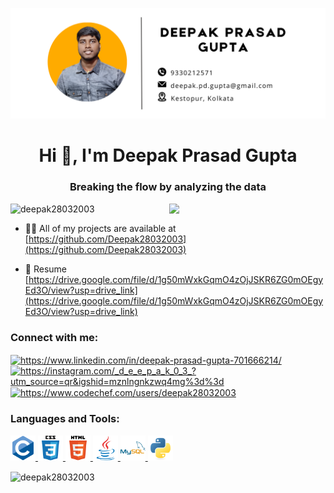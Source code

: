 ![banner](https://github.com/Deepak28032003/Deepak28032003/blob/87ecc68de5e1456cbfab43f77dfcd187886f807f/Deepak-git%20banner.png)

<h1 align="center">Hi 👋, I'm Deepak Prasad Gupta</h1>
<h3 align="center">Breaking the flow by analyzing the data</h3>

<img src="https://miro.medium.com/v2/resize:fit:1400/1*Owa2rsDG6Rwv1IM_RdsL3A.gif" align="right" width=250px >

<p align="left"> <img src="https://komarev.com/ghpvc/?username=deepak28032003&label=Profile%20views&color=0e75b6&style=flat" alt="deepak28032003" /> </p>

- 👨‍💻 All of my projects are available at [https://github.com/Deepak28032003](https://github.com/Deepak28032003)

- 📄 Resume [https://drive.google.com/file/d/1g50mWxkGqmO4zOjJSKR6ZG0mOEgyEd3O/view?usp=drive_link](https://drive.google.com/file/d/1g50mWxkGqmO4zOjJSKR6ZG0mOEgyEd3O/view?usp=drive_link)

<h3 align="left">Connect with me:</h3>
<p align="left">
<a href="https://www.linkedin.com/in/deepak-prasad-gupta-701666214/" target="blank"><img align="center" src="https://raw.githubusercontent.com/rahuldkjain/github-profile-readme-generator/master/src/images/icons/Social/linked-in-alt.svg" alt="https://www.linkedin.com/in/deepak-prasad-gupta-701666214/" height="30" width="40" /></a>
<a href="https://www.instagram.com/_d_e_e_p_a_k_0_3_/" target="blank"><img align="center" src="https://raw.githubusercontent.com/rahuldkjain/github-profile-readme-generator/master/src/images/icons/Social/instagram.svg" alt="https://instagram.com/_d_e_e_p_a_k_0_3_?utm_source=qr&igshid=mznlngnkzwq4mg%3d%3d" height="30" width="40" /></a>
<a href="https://www.codechef.com/users/deepak28032003" target="blank"><img align="center" src="https://cdn.jsdelivr.net/npm/simple-icons@3.1.0/icons/codechef.svg" alt="https://www.codechef.com/users/deepak28032003" height="30" width="40" /></a>
</p>

<h3 align="left">Languages and Tools:</h3>
<p align="left"> <a href="https://www.cprogramming.com/" target="_blank" rel="noreferrer"> <img src="https://raw.githubusercontent.com/devicons/devicon/master/icons/c/c-original.svg" alt="c" width="40" height="40"/> </a> <a href="https://www.w3schools.com/css/" target="_blank" rel="noreferrer"> <img src="https://raw.githubusercontent.com/devicons/devicon/master/icons/css3/css3-original-wordmark.svg" alt="css3" width="40" height="40"/> </a> <a href="https://www.w3.org/html/" target="_blank" rel="noreferrer"> <img src="https://raw.githubusercontent.com/devicons/devicon/master/icons/html5/html5-original-wordmark.svg" alt="html5" width="40" height="40"/> </a> <a href="https://www.java.com" target="_blank" rel="noreferrer"> <img src="https://raw.githubusercontent.com/devicons/devicon/master/icons/java/java-original.svg" alt="java" width="40" height="40"/> </a> <a href="https://www.mysql.com/" target="_blank" rel="noreferrer"> <img src="https://raw.githubusercontent.com/devicons/devicon/master/icons/mysql/mysql-original-wordmark.svg" alt="mysql" width="40" height="40"/> </a> <a href="https://www.python.org" target="_blank" rel="noreferrer"> <img src="https://raw.githubusercontent.com/devicons/devicon/master/icons/python/python-original.svg" alt="python" width="40" height="40"/> </a> </p>


<p><img align="center" src="https://github-readme-streak-stats.herokuapp.com/?user=deepak28032003&" alt="deepak28032003" /></p>
